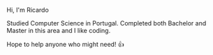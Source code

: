 Hi, I'm Ricardo

Studied Computer Science in Portugal. Completed both Bachelor and Master in this area and I like coding.

Hope to help anyone who might need! 👍

